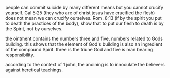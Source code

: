 people can commit suicide by many different
means but you cannot crucify yourself. Gal 5:25
(they who are of christ jesus have crucified the
flesh) does not mean we can crucify ourselves.
Rom. 8:13 (if by the spirit you put to death the
practices of the body), show that to put
our flesh to death is by the Spirit, not by
ourselves.

the ointment contains the numbers three and five, numbers related to Gods building. this shows that the element of God's building is also an ingredient of the compound Spirit. three is the triune God and five is man bearing responsibility.

according to the context of 1 john, the anoining is to innoculate the believers against heretical teachings.
